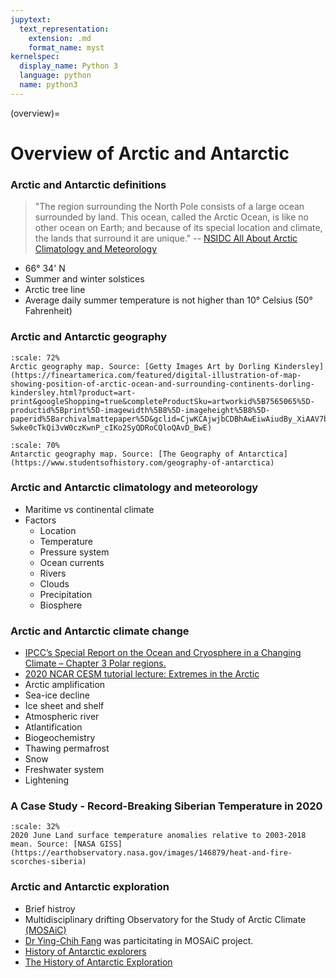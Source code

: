 ```yaml
---
jupytext:
  text_representation:
    extension: .md
    format_name: myst
kernelspec:
  display_name: Python 3
  language: python
  name: python3
---
```


(overview)=

# Overview of Arctic and Antarctic

### Arctic and Antarctic definitions

> \"The region surrounding the North Pole consists of a large ocean surrounded by land.
> This ocean, called the Arctic Ocean, is like no other ocean on Earth;
> and because of its special location and climate, the lands that surround it are unique.\"
> -- [NSIDC All About Arctic Climatology and Meteorology](https://nsidc.org/cryosphere/arctic-meteorology/index.html)

- 66° 34' N
- Summer and winter solstices
- Arctic tree line
- Average daily summer temperature is not higher than 10° Celsius (50° Fahrenheit)

### Arctic and Antarctic geography

```{figure} /_static/lecture_specific/lecture1_figures/Arctic_map.jpg
:scale: 72%
Arctic geography map. Source: [Getty Images Art by Dorling Kindersley](https://fineartamerica.com/featured/digital-illustration-of-map-showing-position-of-arctic-ocean-and-surrounding-continents-dorling-kindersley.html?product=art-print&googleShopping=true&completeProductSku=artworkid%5B7565065%5D-productid%5Bprint%5D-imagewidth%5B8%5D-imageheight%5B8%5D-paperid%5Barchivalmattepaper%5D&gclid=CjwKCAjwjbCDBhAwEiwAiudBy_XiAAV7bdNdRwbw_6xS0h-Swke0cTkQi3vW0czKwnP_cIKo2SyQDRoCQloQAvD_BwE)
```

```{figure} /_static/lecture_specific/lecture1_figures/antarctic_geography.png
:scale: 70%
Antarctic geography map. Source: [The Geography of Antarctica](https://www.studentsofhistory.com/geography-of-antarctica)

```

### Arctic and Antarctic climatology and meteorology

- Maritime vs continental climate
- Factors
  - Location
  - Temperature
  - Pressure system
  - Ocean currents
  - Rivers
  - Clouds
  - Precipitation
  - Biosphere

### Arctic and Antarctic climate change

- [IPCC’s Special Report on the Ocean and Cryosphere in a Changing Climate – Chapter 3 Polar regions.](https://www.ipcc.ch/srocc/chapter/chapter-3-2/)
- [2020 NCAR CESM tutorial lecture: Extremes in the Arctic](http://www.cesm.ucar.edu/events/tutorials/2020/coursework.html) 
- Arctic amplification
- Sea-ice decline
- Ice sheet and shelf
- Atmospheric river
- Atlantification
- Biogeochemistry
- Thawing permafrost
- Snow
- Freshwater system
- Lightening

### A Case Study - Record-Breaking Siberian Temperature in 2020

```{figure} /_static/lecture_specific/lecture1_figures/arctic_amo_2020172_lrg.png
:scale: 32%
2020 June Land surface temperature anomalies relative to 2003-2018 mean. Source: [NASA GISS](https://earthobservatory.nasa.gov/images/146879/heat-and-fire-scorches-siberia)
```

### Arctic and Antarctic exploration

- Brief histroy
- Multidisciplinary drifting Observatory for the Study of Arctic Climate [(MOSAiC)](https://mosaic-expedition.org/)
- [Dr Ying-Chih Fang](https://mosaic-expedition.org/profile/ying-chih-fang/) was particitating in MOSAiC project.
- [History of Antarctic explorers](https://www.rmg.co.uk/stories/topics/history-antarctic-explorers)
- [The History of Antarctic Exploration](https://www.canterbury.ac.nz/content/dam/uoc-main-site/documents/pdfs/d-other/gateway-antarctica/The-History-of-Antarctic-Exploration.pdf)

